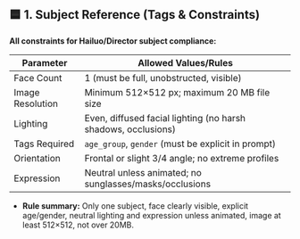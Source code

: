 ## 🟦 1. **Subject Reference (Tags & Constraints)**

**All constraints for Hailuo/Director subject compliance:**

| Parameter        | Allowed Values/Rules                                          |
| ---------------- | ------------------------------------------------------------- |
| Face Count       | 1 (must be full, unobstructed, visible)                       |
| Image Resolution | Minimum 512×512 px; maximum 20 MB file size                   |
| Lighting         | Even, diffused facial lighting (no harsh shadows, occlusions) |
| Tags Required    | `age_group`, `gender` (must be explicit in prompt)            |
| Orientation      | Frontal or slight 3/4 angle; no extreme profiles              |
| Expression       | Neutral unless animated; no sunglasses/masks/occlusions       |

* **Rule summary:** Only one subject, face clearly visible, explicit age/gender, neutral lighting and expression unless animated, image at least 512×512, not over 20MB.
